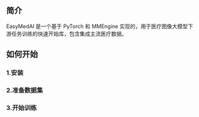 ## 简介
EasyMedAI 是一个基于 PyTorch 和 MMEngine 实现的，用于医疗图像大模型下游任务训练的快速开始库，包含集成主流医疗数据。

## 如何开始
### 1.安装
### 2.准备数据集
### 3.开始训练
